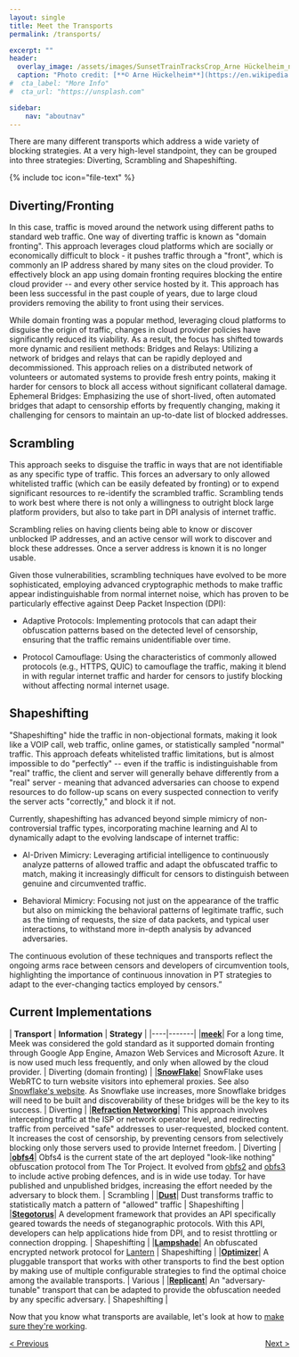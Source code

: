 ```yaml
---
layout: single
title: Meet the Transports
permalink: /transports/

excerpt: ""
header:
  overlay_image: /assets/images/SunsetTrainTracksCrop_Arne Hückelheim_notify_wikimedia.JPG
  caption: "Photo credit: [**© Arne Hückelheim**](https://en.wikipedia.org/wiki/User:Knipptang)"
#  cta_label: "More Info"
#  cta_url: "https://unsplash.com"

sidebar:
    nav: "aboutnav"
---
```

There are many different transports which address a wide variety of blocking strategies. At a very high-level standpoint, they can be grouped into three strategies: Diverting, Scrambling and Shapeshifting.

{% include toc icon="file-text" %}

## Diverting/Fronting

In this case, traffic is moved around the network using different paths to standard web traffic. One way of diverting traffic is known as "domain fronting". This approach leverages cloud platforms which are socially or economically difficult to block - it pushes traffic through a "front", which is commonly an IP address shared by many sites on the cloud provider. To effectively block an app using domain fronting requires blocking the entire cloud provider -- and every other service hosted by it. This approach has been less successful in the past couple of years, due to large cloud providers removing the ability to front using their services.

While domain fronting was a popular method, leveraging cloud platforms to disguise the origin of traffic, changes in cloud provider policies have significantly reduced its viability. As a result, the focus has shifted towards more dynamic and resilient methods:
Bridges and Relays: Utilizing a network of bridges and relays that can be rapidly deployed and decommissioned. This approach relies on a distributed network of volunteers or automated systems to provide fresh entry points, making it harder for censors to block all access without significant collateral damage.
Ephemeral Bridges: Emphasizing the use of short-lived, often automated bridges that adapt to censorship efforts by frequently changing, making it challenging for censors to maintain an up-to-date list of blocked addresses.

## Scrambling

This approach seeks to disguise the traffic in ways that are not identifiable as any specific type of traffic. This forces an adversary to only allowed whitelisted traffic (which can be easily defeated by fronting) or to expend significant resources to re-identify the scrambled traffic. Scrambling tends to work best where there is not only a willingness to outright block large platform providers, but also to take part in DPI analysis of internet traffic.

Scrambling relies on having clients being able to know or discover unblocked IP addresses, and an active censor will work to discover and block these addresses. Once a server address is known it is no longer usable.

Given those vulnerabilities, scrambling techniques have evolved to be more sophisticated, employing advanced cryptographic methods to make traffic appear indistinguishable from normal internet noise, which has proven to be particularly effective against Deep Packet Inspection (DPI):

* Adaptive Protocols: Implementing protocols that can adapt their obfuscation patterns based on the detected level of censorship, ensuring that the traffic remains unidentifiable over time.

* Protocol Camouflage: Using the characteristics of commonly allowed protocols (e.g., HTTPS, QUIC) to camouflage the traffic, making it blend in with regular internet traffic and harder for censors to justify blocking without affecting normal internet usage.

## Shapeshifting

"Shapeshifting" hide the traffic in non-objectional formats, making it look like a VOIP call, web traffic, online games, or statistically sampled "normal" traffic. This approach defeats whitelisted traffic limitations, but is almost impossible to do "perfectly" -- even if the traffic is indistinguishable from "real" traffic, the client and server will generally behave differently from a "real" server - meaning that advanced adversaries can choose to expend resources to do follow-up scans on every suspected connection to verify the server acts "correctly," and block it if not.

Currently, shapeshifting has advanced beyond simple mimicry of non-controversial traffic types, incorporating machine learning and AI to dynamically adapt to the evolving landscape of internet traffic:

* AI-Driven Mimicry: Leveraging artificial intelligence to continuously analyze patterns of allowed traffic and adapt the obfuscated traffic to match, making it increasingly difficult for censors to distinguish between genuine and circumvented traffic.

* Behavioral Mimicry: Focusing not just on the appearance of the traffic but also on mimicking the behavioral patterns of legitimate traffic, such as the timing of requests, the size of data packets, and typical user interactions, to withstand more in-depth analysis by advanced adversaries.

The continuous evolution of these techniques and transports reflect the ongoing arms race between censors and developers of circumvention tools, highlighting the importance of continuous innovation in PT strategies to adapt to the ever-changing tactics employed by censors.”

## Current Implementations

| **Transport** | **Information** | **Strategy** |
|----|-------|
|**[meek](https://software.pluggabletransports.info/meek)**| For a long time, Meek was considered the gold standard as it supported domain fronting through Google App Engine, Amazon Web Services and Microsoft Azure. It is now used much less frequently, and only when allowed by the cloud provider. | Diverting (domain fronting) |
|**[SnowFlake](https://software.pluggabletransports.info/snowflake)**| SnowFlake uses WebRTC to turn website visitors into ephemeral proxies. See also [Snowflake's website](https://snowflake.torproject.org/). As Snowflake use increases, more Snowflake bridges will need to be built and discoverability of these bridges will be the key to its success. | Diverting |
|**[Refraction Networking](https://refraction.network/)**| This approach involves intercepting traffic at the ISP or network operator level, and redirecting traffic from perceived "safe" addresses to user-requested, blocked content. It increases the cost of censorship, by preventing censors from selectively blocking only those servers used to provide Internet freedom. | Diverting |
|**[obfs4](https://software.pluggabletransports.info/obfs4)**| Obfs4 is the current state of the art deployed "look-like nothing" obfuscation protocol from The Tor Project. It evolved from [obfs2](https://gitweb.torproject.org/pluggable-transports/obfsproxy.git/tree/doc/obfs2/obfs2-protocol-spec.txt) and [obfs3](https://gitweb.torproject.org/pluggable-transports/obfsproxy.git/tree/doc/obfs3/obfs3-protocol-spec.txt) to include active probing defences, and is in wide use today. Tor have published and unpublished bridges, increasing the effort needed by the adversary to block them. | Scrambling |
|**[Dust](https://software.pluggabletransports.info/dust)**| Dust transforms traffic to statistically match a pattern of "allowed" traffic | Shapeshifting |
|**[Stegotorus](https://software.pluggabletransports.info/stegotorus)**| A development framework that provides an API specifically geared towards the needs of steganographic protocols. With this API, developers can help applications hide from DPI, and to resist throttling or connection dropping. | Shapeshifting |
|**[Lampshade](https://software.pluggabletransports.info/lampshade)**| An obfuscated encrypted network protocol for [Lantern](https://getlantern.org) | Shapeshifting |
|**[Optimizer](https://software.pluggabletransports.info/optimizer)**| A pluggable transport that works with other transports to find the best option by making use of multiple configurable strategies to find the optimal choice among the available transports. | Various |
|**[Replicant](https://software.pluggabletransports.info/replicant)**| An "adversary-tunable" transport that can be adapted to provide the obfuscation needed by any specific adversary. | Shapeshifting |

Now that you know what transports are available, let's look at how to [make sure they're working](/measuring).

<p style="text-align:left;"><a href="/how-transports/">&lt; Previous</a>
<span style="float:right;"><a href="/measuring/">Next &gt;</a></span>
</p>

